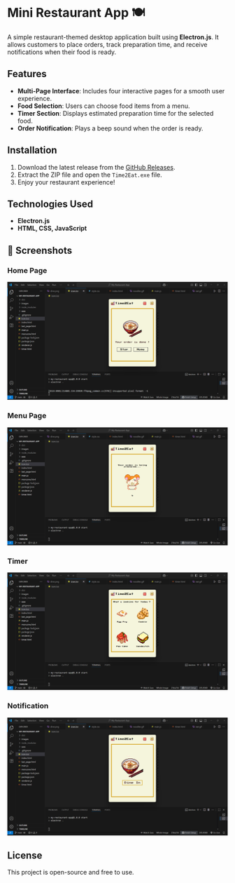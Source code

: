 # Mini Restaurant App 🍽️  

A simple restaurant-themed desktop application built using **Electron.js**. It allows customers to place orders, track preparation time, and receive notifications when their food is ready.  

## Features  
- **Multi-Page Interface**: Includes four interactive pages for a smooth user experience.  
- **Food Selection**: Users can choose food items from a menu.  
- **Timer Section**: Displays estimated preparation time for the selected food.  
- **Order Notification**: Plays a beep sound when the order is ready.  

## Installation  
1. Download the latest release from the [GitHub Releases](https://github.com/Sherin-Jebamalar-M/My-Restaurant-App/releases).  
2. Extract the ZIP file and open the `Time2Eat.exe` file.  
3. Enjoy your restaurant experience!  

## Technologies Used  
- **Electron.js**  
- **HTML, CSS, JavaScript**

## 📸 Screenshots

### Home Page
![Home Page](./images/Screenshot1.png)

### Menu Page
![Menu Page](./images/Screenshot2.png)

### Timer 
![Home Page](./images/Screenshot3.png)

### Notification
![Menu Page](./images/Screenshot4.png)


## License  
This project is open-source and free to use.  
